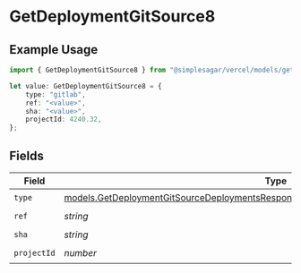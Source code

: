 # GetDeploymentGitSource8

## Example Usage

```typescript
import { GetDeploymentGitSource8 } from "@simplesagar/vercel/models/getdeploymentop.js";

let value: GetDeploymentGitSource8 = {
    type: "gitlab",
    ref: "<value>",
    sha: "<value>",
    projectId: 4240.32,
};
```

## Fields

| Field                                                                                                                                                                              | Type                                                                                                                                                                               | Required                                                                                                                                                                           | Description                                                                                                                                                                        |
| ---------------------------------------------------------------------------------------------------------------------------------------------------------------------------------- | ---------------------------------------------------------------------------------------------------------------------------------------------------------------------------------- | ---------------------------------------------------------------------------------------------------------------------------------------------------------------------------------- | ---------------------------------------------------------------------------------------------------------------------------------------------------------------------------------- |
| `type`                                                                                                                                                                             | [models.GetDeploymentGitSourceDeploymentsResponse200ApplicationJSONResponseBody28Type](../models/getdeploymentgitsourcedeploymentsresponse200applicationjsonresponsebody28type.md) | :heavy_check_mark:                                                                                                                                                                 | N/A                                                                                                                                                                                |
| `ref`                                                                                                                                                                              | *string*                                                                                                                                                                           | :heavy_check_mark:                                                                                                                                                                 | N/A                                                                                                                                                                                |
| `sha`                                                                                                                                                                              | *string*                                                                                                                                                                           | :heavy_check_mark:                                                                                                                                                                 | N/A                                                                                                                                                                                |
| `projectId`                                                                                                                                                                        | *number*                                                                                                                                                                           | :heavy_check_mark:                                                                                                                                                                 | N/A                                                                                                                                                                                |